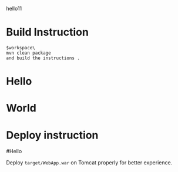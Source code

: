 
hello11
# Build Instruction


```
$workspace\
mvn clean package
and build the instructions .

```
# Hello
# World
# Deploy instruction

#Hello

Deploy ```target/WebApp.war``` on Tomcat properly for better experience.

